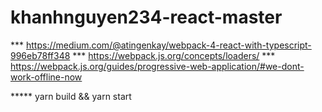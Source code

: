# khanhnguyen234-react-master

*** https://medium.com/@atingenkay/webpack-4-react-with-typescript-996eb78ff348
*** https://webpack.js.org/concepts/loaders/
*** https://webpack.js.org/guides/progressive-web-application/#we-dont-work-offline-now

***** yarn build && yarn start